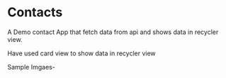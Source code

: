 # Contacts
A Demo contact App that fetch data from api and shows data in recycler view.

Have used card view to show data in recycler view

Sample Imgaes-

